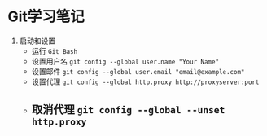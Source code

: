# Git学习笔记

1. 启动和设置
	- 运行 `Git Bash`
	- 设置用户名 `git config --global user.name "Your Name"` 
	- 设置邮件   `git config --global user.email "email@example.com"`
	- 设置代理   `git config --global http.proxy http://proxyserver:port`
	- 取消代理   `git config --global --unset http.proxy`
        -  
	

	
